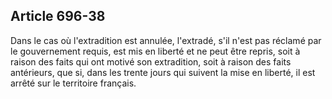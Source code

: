 Article 696-38
----
Dans le cas où l'extradition est annulée, l'extradé, s'il n'est pas réclamé par
le gouvernement requis, est mis en liberté et ne peut être repris, soit à raison
des faits qui ont motivé son extradition, soit à raison des faits antérieurs,
que si, dans les trente jours qui suivent la mise en liberté, il est arrêté sur
le territoire français.
